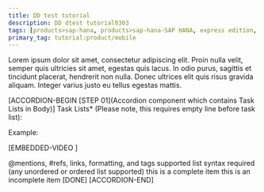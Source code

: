 ```yaml
---
title: DD test tutorial
description: DD dtest tutorial0303
tags: [products>sap-hana, products>sap-hana-SAP HANA, express edition, tutorial>beginner, tutorial:product/mobile]
primary_tag: tutorial:product/mobile
---
```


Lorem ipsum dolor sit amet, consectetur adipiscing elit. Proin nulla velit, semper quis ultricies sit amet, egestas quis lacus. In odio purus, sagittis et tincidunt placerat, hendrerit non nulla. Donec ultrices elit quis risus gravida aliquam. Integer varius justo eu tellus egestas mattis.

[ACCORDION-BEGIN [STEP 01](Accordion component which contains Task Lists in Body)] Task Lists* (Please note, this requires empty line before task list):

Example:

[EMBEDDED-VIDEO ]

 @mentions, #refs, links, formatting, and tags supported
 list syntax required (any unordered or ordered list supported)
 this is a complete item
 this is an incomplete item
[DONE] [ACCORDION-END]
